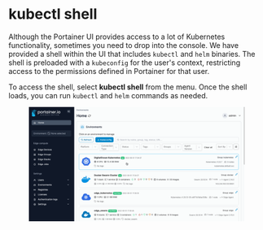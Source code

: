 # kubectl shell

Although the Portainer UI provides access to a lot of Kubernetes functionality, sometimes you need to drop into the console. We have provided a shell within the UI that includes `kubectl` and `helm` binaries. The shell is preloaded with a `kubeconfig` for the user's context, restricting access to the permissions defined in Portainer for that user.

To access the shell, select **kubectl shell** from the menu. Once the shell loads, you can run `kubectl` and `helm` commands as needed.

<figure><img src="../../.gitbook/assets/2.15-kubernetes_kubectl_shell.gif" alt=""><figcaption></figcaption></figure>
